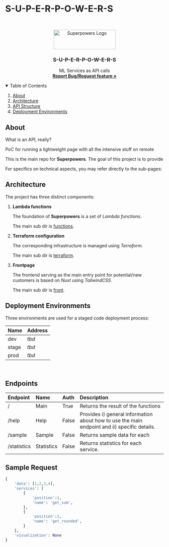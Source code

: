 # S-U-P-E-R-P-O-W-E-R-S

<!-- PROJECT LOGO -->
<br />
<p align="center">
  <a href="#">
    <img src="images/logo.png" alt="Superpowers Logo" width="197" height="62">
  </a>

  <h3 align="center">S-U-P-E-R-P-O-W-E-R-S</h3>

  <p align="center">
    ML Services as API calls
    <br />
    <a href="https://github.com/TM312/superpowers/issues"><strong>Report Bug/Request feature »</strong></a>
  </p>
</p>



<!-- TABLE OF CONTENTS -->
<details open="open">
  <summary>Table of Contents</summary>
  <ol>
    <li>
      <a href="#about">About</a>
    </li>
    <li><a href="#architecture">Architecture</a></li>
    <li><a href="#API-structure">API Structure</a></li>
    <li><a href="#deployment-environments">Deployment Environments</a></li>
  </ol>
</details>

## About
What is an API, really?

PoC for running a lightweight page with all the intensive stuff on remote

This is the main repo for **Superpowers**.
The goal of this project is to provide


For specifics on technical aspects, you may refer directly to the sub-pages:


## Architecture

The project has three distinct components:
1. **Lambda functions**

    The foundation of **Superpowers** is a set of *Lambda functions*.

    The main sub dir is <a href="https://github.com/TM312/superpowers/tree/master/functions">functions</a>.


2. **Terraform configuration**

    The corresponding infrastructure is managed using *Terraform*.

    The main sub dir is <a href="https://github.com/TM312/superpowers/tree/master/terraform">terraform</a>.

3. **Frontpage**

    The frontend serving as the main entry point for potential/new customers is based on *Nuxt* using *TailwindCSS*.

    The main sub dir is <a href="https://github.com/TM312/superpowers/tree/master/front">front</a>.



## Deployment Environments

Three environments are used for a staged code deployment process:


| Name         | Address  |
| :--------------- |:---------------|
| dev      | *tbd* |
| stage      | *tbd* |
| prod      | *tbd* |



<br>


## Endpoints

| Endpoint         | Name           | Auth          | Description       |
| :--------------- |:---------------| :--------------- |:---------------|
| /      | Main | True | Returns the result of the functions |
| /help      | Help | False | Provides i) general information about how to use the main endpoint and ii) specific details. |
| /sample      | Sample | False | Returns sample data for each   |
| /statistics      | Statistics | False | Returns statistics for each service.|


## Sample Request

```py
{
    'data': [1,2,3,4],
    'services': [
        {
            'position':1,
            'name': 'get_sum',
        },
        {
            'position':2,
            'name': 'get_rounded',
        }
    ],
    'visualization': None
}
```
